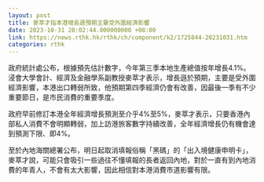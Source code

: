 ```yaml
---
layout: post
title: 麥萃才指本港增長遜預期主要受外圍經濟影響
date: 2023-10-31 20:02:44.000000000 +08:00
link: https://news.rthk.hk/rthk/ch/component/k2/1725844-20231031.htm
categories: rthk
---
```


政府統計處公布，根據預先估計數字，今年第三季本地生產總值按年增長4.1%。浸會大學會計、經濟及金融學系副教授麥萃才表示，增長遜於預期，主要是受外圍經濟影響，本港出口轉弱所致，他預期第四季經濟仍會有改善，因最後一季有不少重要節日，是市民消費的重要季度。

政府早前修訂本港全年經濟增長預測至介乎4%至5%，麥萃才表示，只要香港內部私人消費不會明顯轉弱，加上訪港旅客數字持續改善，全年經濟增長仍有機會達到預測下限、即4%。

至於內地海關總署公布，明日起取消填報俗稱「黑碼」的「出入境健康申明卡」，麥萃才說，可能只會吸引一些過往不懂填報的長者返回內地，對於一直有到內地消費的年青人，不會有太大影響，因此相信對本港消費市道影響有限。
